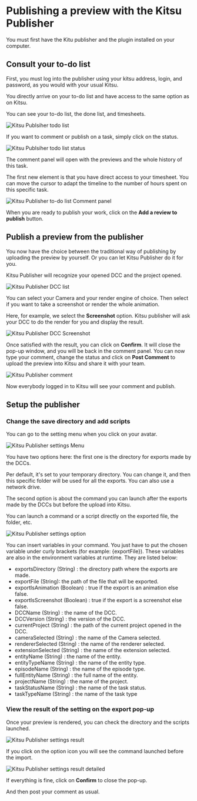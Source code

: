 # Publishing a preview with the Kitsu Publisher

You must first have the Kitu publisher and the plugin installed on your computer.

## Consult your to-do list

First, you must log into the publisher using your kitsu address, login, and password, as you would with your usual Kitsu.

You directly arrive on your to-do list and have access to the same option as on Kitsu.

You can see your to-do list, the done list, and timesheets.

![Kitsu Publsiher todo list](../img/getting-started/publisher_todolist.png)

If you want to comment or publish on a task, simply click on the status.

![Kitsu Publsiher todo list status](../img/getting-started/publisher_todolist_status.png)

The comment panel will open with the previews and the whole history of this task.

The first new element is that you have direct access to your timesheet. You can move the cursor to adapt the timeline to the number of hours spent on this specific task.

![Kitsu Publisher to-do list Comment panel](../img/getting-started/publisher_todolist_comment.png)

When you are ready to publish your work, click on the **Add a review to publish** button.


## Publish a preview from the publisher

You now have the choice between the traditional way of publishing by uploading the preview by yourself. Or you can let Kitsu Publisher do it for you.

Kitsu Publisher will recognize your opened DCC and the project opened.

![Kitsu Publisher DCC list](../img/getting-started/publisher_dcc_list.png)

You can select your Camera and your render engine of choice. Then select if you want to take a screenshot or render the whole animation.

Here, for example, we select the **Screenshot** option. Kitsu publisher will ask your DCC to do the render for you and display the result.

![Kitsu Publisher DCC Screenshot](../img/getting-started/publisher_dcc_screenshot.png)

Once satisfied with the result, you can click on **Confirm**. It will close the pop-up window, and you will be back in the comment panel. You can now type your comment, change the status and click on **Post Comment** to upload the preview into Kitsu and share it with your team.

![Kitsu Publisher comment](../img/getting-started/publisher_post_comment.png)

Now everybody logged in to Kitsu will see your comment and publish. 


## Setup the publisher
### Change the save directory and add scripts

You can go to the setting menu when you click on your avatar.

![Kitsu Publisher settings Menu](../img/getting-started/publisher_settings_menu.png)

You have two options here: the first one is the directory for exports made by the DCCs.

Per default, it's set to your temporary directory. You can change it, and then this specific folder will be used for all the exports. You can also use a network drive.

The second option is about the command you can launch after the exports made by the DCCs but before the upload into Kitsu.

You can launch a command or a script directly on the exported file, the folder, etc.

![Kitsu Publisher settings option](../img/getting-started/publisher_settings_option.png)


You can insert variables in your command. You just have to put the chosen variable under curly brackets (for example: {exportFile}). These variables are also in the environment variables at runtime. They are listed below:

- exportsDirectory (String) : the directory path where the exports are made.
- exportFile (String): the path of the file that will be exported.
- exportIsAnimation (Boolean) : true if the export is an animation else false.
- exportIsScreenshot (Boolean) : true if the export is a screenshot else false.
- DCCName (String) : the name of the DCC.
- DCCVersion (String) : the version of the DCC.
- currentProject (String) : the path of the current project opened in the DCC.
- cameraSelected (String) : the name of the Camera selected.
- rendererSelected (String) : the name of the renderer selected.
- extensionSelected (String) : the name of the extension selected.
- entityName (String) : the name of the entity.
- entityTypeName (String) : the name of the entity type.
- episodeName (String) : the name of the episode type.
- fullEntityName (String) : the full name of the entity.
- projectName (String) : the name of the project.
- taskStatusName (String) : the name of the task status.
- taskTypeName (String) : the name of the task type

### View the result of the setting on the export pop-up

Once your preview is rendered, you can check the directory and the scripts launched.

![Kitsu Publisher settings result](../img/getting-started/publisher_settings_result.png)

If you click on the option icon you will see the command launched before the import.

![Kitsu Publisher settings result detailed](../img/getting-started/publisher_settings_resul_detailt.png)

If everything is fine, click on **Confirm** to close the pop-up.

And then post your comment as usual.